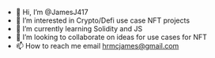 - 👋 Hi, I’m @JamesJ417
- 👀 I’m interested in Crypto/Defi use case NFT projects
- 🌱 I’m currently learning Solidity and JS
- 💞️ I’m looking to collaborate on ideas for use cases for NFT
- 📫 How to reach me email hrmcjames@gmail.com 

<!---
JamesJ417/JamesJ417 is a ✨ special ✨ repository because its `README.md` (this file) appears on your GitHub profile.
You can click the Preview link to take a look at your changes.
--->
